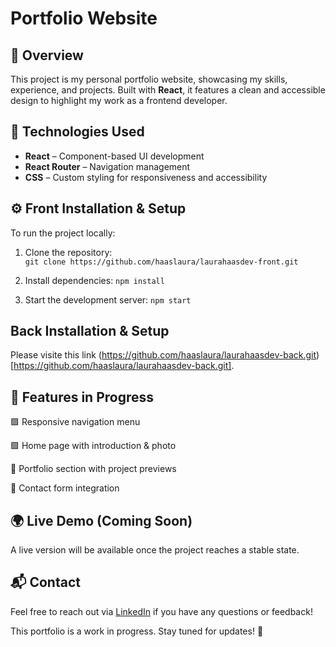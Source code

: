 # Portfolio Website

## 📌 Overview

This project is my personal portfolio website, showcasing my skills, experience, and projects. Built with **React**, it features a clean and accessible design to highlight my work as a frontend developer.

## 🚀 Technologies Used

- **React** – Component-based UI development  
- **React Router** – Navigation management  
- **CSS** – Custom styling for responsiveness and accessibility    

## ⚙️ Front Installation & Setup

To run the project locally:  

1. Clone the repository:  
`git clone https://github.com/haaslaura/laurahaasdev-front.git`

2. Install dependencies:
`npm install`

3. Start the development server:
`npm start`

## Back Installation & Setup

Please visite this link (https://github.com/haaslaura/laurahaasdev-back.git)[https://github.com/haaslaura/laurahaasdev-back.git].

## 🔨 Features in Progress
🟩 Responsive navigation menu

🟩 Home page with introduction & photo

🔲 Portfolio section with project previews

🔲 Contact form integration

## 🌍 Live Demo (Coming Soon)
A live version will be available once the project reaches a stable state.

## 📬 Contact
Feel free to reach out via [LinkedIn](https://www.linkedin.com/in/laurahaas-developpement/) if you have any questions or feedback!

This portfolio is a work in progress. Stay tuned for updates! 🚀